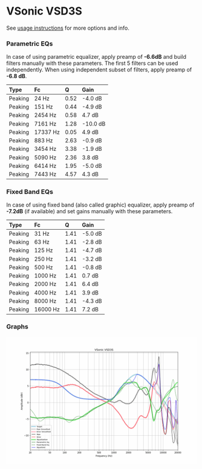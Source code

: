 # VSonic VSD3S
See [usage instructions](https://github.com/jaakkopasanen/AutoEq#usage) for more options and info.

### Parametric EQs
In case of using parametric equalizer, apply preamp of **-6.6dB** and build filters manually
with these parameters. The first 5 filters can be used independently.
When using independent subset of filters, apply preamp of **-6.8 dB**.

| Type    | Fc       |    Q | Gain     |
|:--------|:---------|:-----|:---------|
| Peaking | 24 Hz    | 0.52 | -4.0 dB  |
| Peaking | 151 Hz   | 0.44 | -4.9 dB  |
| Peaking | 2454 Hz  | 0.58 | 4.7 dB   |
| Peaking | 7161 Hz  | 1.28 | -10.0 dB |
| Peaking | 17337 Hz | 0.05 | 4.9 dB   |
| Peaking | 883 Hz   | 2.63 | -0.9 dB  |
| Peaking | 3454 Hz  | 3.38 | -1.9 dB  |
| Peaking | 5090 Hz  | 2.36 | 3.8 dB   |
| Peaking | 6414 Hz  | 1.95 | -5.0 dB  |
| Peaking | 7443 Hz  | 4.57 | 4.3 dB   |

### Fixed Band EQs
In case of using fixed band (also called graphic) equalizer, apply preamp of **-7.2dB**
(if available) and set gains manually with these parameters.

| Type    | Fc       |    Q | Gain    |
|:--------|:---------|:-----|:--------|
| Peaking | 31 Hz    | 1.41 | -5.0 dB |
| Peaking | 63 Hz    | 1.41 | -2.8 dB |
| Peaking | 125 Hz   | 1.41 | -4.7 dB |
| Peaking | 250 Hz   | 1.41 | -3.2 dB |
| Peaking | 500 Hz   | 1.41 | -0.8 dB |
| Peaking | 1000 Hz  | 1.41 | 0.7 dB  |
| Peaking | 2000 Hz  | 1.41 | 6.4 dB  |
| Peaking | 4000 Hz  | 1.41 | 3.9 dB  |
| Peaking | 8000 Hz  | 1.41 | -4.3 dB |
| Peaking | 16000 Hz | 1.41 | 7.2 dB  |

### Graphs
![](./VSonic%20VSD3S.png)